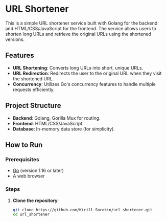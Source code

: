 # URL Shortener

This is a simple URL shortener service built with Golang for the backend and HTML/CSS/JavaScript for the frontend. The service allows users to shorten long URLs and retrieve the original URLs using the shortened versions.

## Features

- **URL Shortening**: Converts long URLs into short, unique URLs.
- **URL Redirection**: Redirects the user to the original URL when they visit the shortened URL.
- **Concurrency**: Utilizes Go's concurrency features to handle multiple requests efficiently.

## Project Structure

- **Backend**: Golang, Gorilla Mux for routing.
- **Frontend**: HTML/CSS/JavaScript.
- **Database**: In-memory data store (for simplicity).

## How to Run

### Prerequisites

- [Go](https://golang.org/dl/) (version 1.16 or later)
- A web browser

### Steps

1. **Clone the repository**:
   ```sh
   git clone https://github.com/Kirill-Sorokin/url_shortener.git
   cd url_shortener
